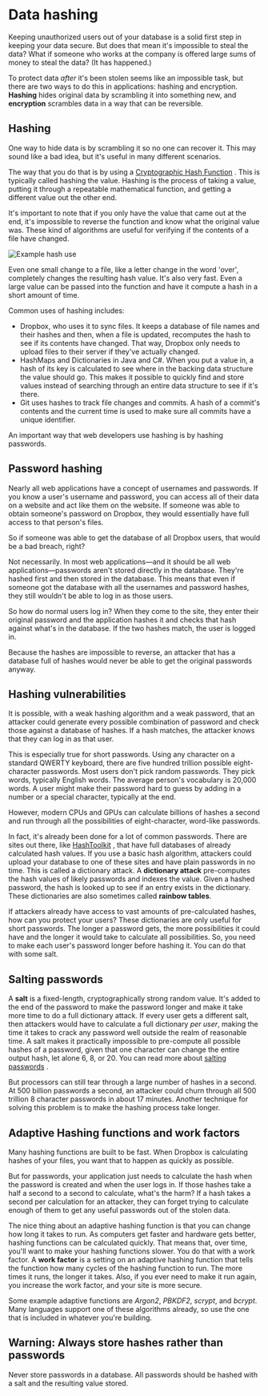 # Data hashing

Keeping unauthorized users out of your database is a solid first step in keeping your data secure. But does that mean it's impossible to steal the data? What if someone who works at the company is offered large sums of money to steal the data? (It has happened.)

To protect data _after_ it's been stolen seems like an impossible task, but there are two ways to do this in applications: hashing and encryption. **Hashing** hides original data by scrambling it into something new, and **encryption** scrambles data in a way that can be reversible.

## Hashing

One way to hide data is by scrambling it so no one can recover it. This may sound like a bad idea, but it's useful in many different scenarios.

The way that you do that is by using a [Cryptographic Hash Function](https://en.wikipedia.org/wiki/Cryptographic_hash_function) . This is typically called hashing the value. Hashing is the process of taking a value, putting it through a repeatable mathematical function, and getting a different value out the other end.

It's important to note that if you only have the value that came out at the end, it's impossible to reverse the function and know what the original value was. These kind of algorithms are useful for verifying if the contents of a file have changed.

![Example hash use](https://bootcamp-os-lms-prd-public.s3.us-west-2.amazonaws.com/content/c9acbc58d57edb4bee233a00384df367.png)

Even one small change to a file, like a letter change in the word 'over', completely changes the resulting hash value. It's also very fast. Even a large value can be passed into the function and have it compute a hash in a short amount of time.

Common uses of hashing includes:

-   Dropbox, who uses it to sync files. It keeps a database of file names and their hashes and then, when a file is updated, recomputes the hash to see if its contents have changed. That way, Dropbox only needs to upload files to their server if they've actually changed.
-   HashMaps and Dictionaries in Java and C#. When you put a value in, a hash of its key is calculated to see where in the backing data structure the value should go. This makes it possible to quickly find and store values instead of searching through an entire data structure to see if it's there.
-   Git uses hashes to track file changes and commits. A hash of a commit's contents and the current time is used to make sure all commits have a unique identifier.

An important way that web developers use hashing is by hashing passwords.

## Password hashing

Nearly all web applications have a concept of usernames and passwords. If you know a user's username and password, you can access all of their data on a website and act like them on the website. If someone was able to obtain someone's password on Dropbox, they would essentially have full access to that person's files.

So if someone was able to get the database of all Dropbox users, that would be a bad breach, right?

Not necessarily. In most web applications—and it should be all web applications—passwords aren't stored directly in the database. They're hashed first and then stored in the database. This means that even if someone got the database with all the usernames and password hashes, they still wouldn't be able to log in as those users.

So how do normal users log in? When they come to the site, they enter their original password and the application hashes it and checks that hash against what's in the database. If the two hashes match, the user is logged in.

Because the hashes are impossible to reverse, an attacker that has a database full of hashes would never be able to get the original passwords anyway.

## Hashing vulnerabilities

It is possible, with a weak hashing algorithm and a weak password, that an attacker could generate every possible combination of password and check those against a database of hashes. If a hash matches, the attacker knows that they can log in as that user.

This is especially true for short passwords. Using any character on a standard QWERTY keyboard, there are five hundred trillion possible eight-character passwords. Most users don't pick random passwords. They pick words, typically English words. The average person's vocabulary is 20,000 words. A user might make their password hard to guess by adding in a number or a special character, typically at the end.

However, modern CPUs and GPUs can calculate billions of hashes a second and run through all the possibilities of eight-character, word-like passwords.

In fact, it's already been done for a lot of common passwords. There are sites out there, like [HashToolkit](https://hashtoolkit.com/) , that have full databases of already calculated hash values. If you use a basic hash algorithm, attackers could upload your database to one of these sites and have plain passwords in no time. This is called a dictionary attack. A **dictionary attack** pre-computes the hash values of likely passwords and indexes the value. Given a hashed password, the hash is looked up to see if an entry exists in the dictionary. These dictionaries are also sometimes called **rainbow tables**.

If attackers already have access to vast amounts of pre-calculated hashes, how can you protect your users? These dictionaries are only useful for short passwords. The longer a password gets, the more possibilities it could have and the longer it would take to calculate all possibilities. So, you need to make each user's password longer before hashing it. You can do that with some salt.

## Salting passwords

A **salt** is a fixed-length, cryptographically strong random value. It's added to the end of the password to make the password longer and make it take more time to do a full dictionary attack. If every user gets a different salt, then attackers would have to calculate a full dictionary _per user_, making the time it takes to crack any password well outside the realm of reasonable time. A salt makes it practically impossible to pre-compute all possible hashes of a password, given that one character can change the entire output hash, let alone 6, 8, or 20. You can read more about [salting passwords](https://auth0.com/blog/adding-salt-to-hashing-a-better-way-to-store-passwords/) .

But processors can still tear through a large number of hashes in a second. At 500 billion passwords a second, an attacker could churn through all 500 trillion 8 character passwords in about 17 minutes. Another technique for solving this problem is to make the hashing process take longer.

## Adaptive Hashing functions and work factors

Many hashing functions are built to be fast. When Dropbox is calculating hashes of your files, you want that to happen as quickly as possible.

But for passwords, your application just needs to calculate the hash when the password is created and when the user logs in. If those hashes take a half a second to a second to calculate, what's the harm? If a hash takes a second per calculation for an attacker, they can forget trying to calculate enough of them to get any useful passwords out of the stolen data.

The nice thing about an adaptive hashing function is that you can change how long it takes to run. As computers get faster and hardware gets better, hashing functions can be calculated quickly. That means that, over time, you'll want to make your hashing functions slower. You do that with a work factor. A **work factor** is a setting on an adaptive hashing function that tells the function how many cycles of the hashing function to run. The more times it runs, the longer it takes. Also, if you ever need to make it run again, you increase the work factor, and your site is more secure.

Some example adaptive functions are _Argon2_, _PBKDF2_, _scrypt_, and _bcrypt_. Many languages support one of these algorithms already, so use the one that is included in whatever you're building.

## Warning: Always store hashes rather than passwords

Never store passwords in a database. All passwords should be hashed with a salt and the resulting value stored.